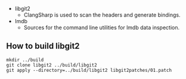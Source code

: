 
- libgit2
  - ClangSharp is used to scan the headers and generate bindings.
- lmdb
  - Sources for the command line utilities for lmdb data inspection.

## How to build libgit2

```
mkdir ../build
git clone libgit2 ../build/libgit2
git apply --directory=../build/libgit2 libgit2patches/01.patch 
```